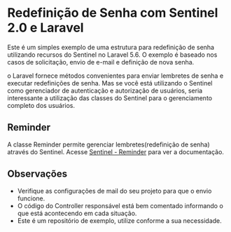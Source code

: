 # Redefinição de Senha com Sentinel 2.0 e Laravel

Este é um simples exemplo de uma estrutura para redefinição de senha utilizando recursos do Sentinel no Laravel 5.6. O exemplo é baseado nos casos de solicitação, envio de e-mail e definição de nova senha.

o Laravel fornece métodos convenientes para enviar lembretes de senha e executar redefinições de senha. Mas se você está utilizando o Sentinel como gerenciador de autenticação e autorização de usuários, seria interessante a utilização das classes do Sentinel para o gerenciamento completo dos usuários.

## Reminder

A classe Reminder permite gerenciar lembretes(redefinição de senha) através do Sentinel.
Acesse [Sentinel - Reminder](https://cartalyst.com/manual/sentinel/1.0#reminder) para ver a documentação.


## Observações

- Verifique as configurações de mail do seu projeto para que o envio funcione.
- O código do Controller responsável está bem comentado informando o que está acontecendo em cada situação.
- Este é um repositório de exemplo, utilize conforme a sua necessidade.
